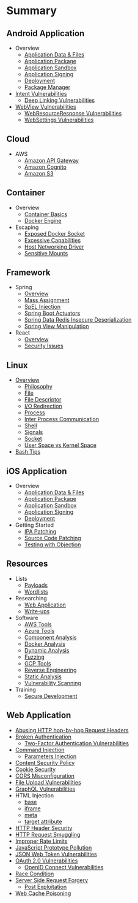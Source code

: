 # Summary

## Android Application

- Overview
    - [Application Data & Files](Mobile%20Application/Android/Overview/app-data-files.md)
    - [Application Package](Mobile%20Application/Android/Overview/app-package.md)
    - [Application Sandbox](Mobile%20Application/Android/Overview/app-sandbox.md)
    - [Application Signing](Mobile%20Application/Android/Overview/app-signing.md)
    - [Deployment](Mobile%20Application/Android/Overview/deployment.md)
    - [Package Manager](Mobile%20Application/Android/Overview/package-manager.md)
- [Intent Vulnerabilities](Mobile%20Application/Android/Intent%20Vulnerabilities/README.md)
    - [Deep Linking Vulnerabilities](Mobile%20Application/Android/Deep%20Linking%20Vulnerabilities/README.md)
- [WebView Vulnerabilities](Mobile%20Application/Android/WebView%20Vulnerabilities/README.md)
    - [WebResourceResponse Vulnerabilities](Mobile%20Application/Android/WebView%20Vulnerabilities/web-resource-response-vulnerabilities.md)
    - [WebSettings Vulnerabilities](Mobile%20Application/Android/WebView%20Vulnerabilities/web-settings.md)

## Cloud

- AWS
    - [Amazon API Gateway](Cloud/AWS/api-gateway.md)
    - [Amazon Cognito](Cloud/AWS/amazon-cognito.md)
    - [Amazon S3](Cloud/AWS/s3.md)

## Container

- Overview
    - [Container Basics](Container/Overview/basics.md)
    - [Docker Engine](Container/Overview/docker-engine.md)
- Escaping
    - [Exposed Docker Socket](Container/Escaping/exposed-docker-socket.md)
    - [Excessive Capabilities](Container/Escaping/excessive-capabilities.md)
    - [Host Networking Driver](Container/Escaping/host-networking-driver.md)
    - [Sensitive Mounts](Container/Escaping/sensitive-mounts.md)

## Framework

- Spring
    - [Overview](Framework/Spring/overview.md)
    - [Mass Assignment](Framework/Spring/mass-assignment.md)
    - [SpEL Injection](Framework/Spring/spel-injection.md)
    - [Spring Boot Actuators](Framework/Spring/spring-boot-actuators.md)
    - [Spring Data Redis Insecure Deserialization](Framework/Spring/spring-data-redis-insecure-deserialization.md)
    - [Spring View Manipulation](Framework/Spring/view-manipulation.md)
- React
    - [Overview](Framework/React/overview.md)
    - [Security Issues](Framework/React/security-issues.md)

## Linux

- [Overview](Linux/Overview/README.md)
    - [Philosophy](Linux/Overview/philosophy.md)
    - [File](Linux/Overview/file.md)
    - [File Descriptor](Linux/Overview/file-descriptor.md)
    - [I/O Redirection](Linux/Overview/io-redirection.md)
    - [Process](Linux/Overview/process.md)
    - [Inter Process Communication](Linux/Overview/inter-process-communication.md)
    - [Shell](Linux/Overview/shell.md)
    - [Signals](Linux/Overview/signals.md)
    - [Socket](Linux/Overview/socket.md)
    - [User Space vs Kernel Space](Linux/Overview/user-kernel-space.md)
- [Bash Tips](Linux/bash-tips.md)

## iOS Application

- Overview
    - [Application Data & Files](Mobile%20Application/iOS/Overview/app-data-files.md)
    - [Application Package](Mobile%20Application/iOS/Overview/app-package.md)
    - [Application Sandbox](Mobile%20Application/iOS/Overview/app-sandbox.md)
    - [Application Signing](Mobile%20Application/iOS/Overview/app-signing.md)
    - [Deployment](Mobile%20Application/iOS/Overview/deployment.md)
- Getting Started
    - [IPA Patching](Mobile%20Application/iOS/Getting%20Started/ipa-patching.md)
    - [Source Code Patching](Mobile%20Application/iOS/Getting%20Started/source-patching.md)
    - [Testing with Objection](Mobile%20Application/iOS/Getting%20Started/objection.md)

## Resources

- Lists
    - [Payloads](Resources/Lists/payloads.md)
    - [Wordlists](Resources/Lists/wordlists.md)
- Researching
    - [Web Application](Resources/Researching/web-application.md)
    - [Write-ups](Resources/Researching/write-ups.md)
- Software
    - [AWS Tools](Resources/Software/aws-tools.md)
    - [Azure Tools](Resources/Software/azure-tools.md)
    - [Component Analysis](Resources/Software/component-analysis.md)
    - [Docker Analysis](Resources/Software/docker-analysis.md)
    - [Dynamic Analysis](Resources/Software/dynamic-analysis.md)
    - [Fuzzing](Resources/Software/fuzzing.md)
    - [GCP Tools](Resources/Software/gcp-tools.md)
    - [Reverse Engineering](Resources/Software/reverse-engineering.md)
    - [Static Analysis](Resources/Software/static-analysis.md)
    - [Vulnerability Scanning](Resources/Software/vulnerability-scanning.md)
- Training
    - [Secure Development](Resources/Training/secure-development.md)

## Web Application

- [Abusing HTTP hop-by-hop Request Headers](Web%20Application/Abusing%20HTTP%20hop-by-hop%20Request%20Headers/README.md)
- [Broken Authentication](Web%20Application/Broken%20Authentication/README.md)
    - [Two-Factor Authentication Vulnerabilities](Web%20Application/Broken%20Authentication/two-factor-authentication-vulnerabilities.md)
- [Command Injection](Web%20Application/Command%20Injection/README.md)
    - [Parameters Injection](Web%20Application/Command%20Injection/parameters-injection.md)
- [Content Security Policy](Web%20Application/Content%20Security%20Policy/README.md)
- [Cookie Security](Web%20Application/Cookie%20Security/README.md)
- [CORS Misconfiguration](Web%20Application/CORS%20Misconfiguration/README.md)
- [File Upload Vulnerabilities](Web%20Application/File%20Upload%20Vulnerabilities/README.md)
- [GraphQL Vulnerabilities](Web%20Application/GraphQL%20Vulnerabilities/README.md)
- HTML Injection
    - [base](Web%20Application/HTML%20Injection/base.md)
    - [iframe](Web%20Application/HTML%20Injection/iframe.md)
    - [meta](Web%20Application/HTML%20Injection/meta.md)
    - [target attribute](Web%20Application/HTML%20Injection/target.md)
- [HTTP Header Security](Web%20Application/HTTP%20Headers%20Security/README.md)
- [HTTP Request Smuggling](Web%20Application/HTTP%20Request%20Smuggling/README.md)
- [Improper Rate Limits](Web%20Application/Improper%20Rate%20Limits/README.md)
- [JavaScript Prototype Pollution](Web%20Application/JavaScript%20Prototype%20Pollution/README.md)
- [JSON Web Token Vulnerabilities](Web%20Application/JSON%20Web%20Token%20Vulnerabilities/README.md)
- [OAuth 2.0 Vulnerabilities](Web%20Application/OAuth%202.0%20Vulnerabilities/README.md)
    - [OpenID Connect Vulnerabilities](Web%20Application/OAuth%202.0%20Vulnerabilities/openid-connect.md)
- [Race Condition](Web%20Application/Race%20Condition/README.md)
- [Server Side Request Forgery](Web%20Application/Server%20Side%20Request%20Forgery/README.md)
    - [Post Exploitation](Web%20Application/Server%20Side%20Request%20Forgery/post-exploitation.md)
- [Web Cache Poisoning](Web%20Application/Web%20Cache%20Poisoning/README.md)
